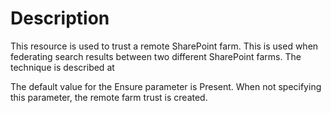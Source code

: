 # Description

This resource is used to trust a remote SharePoint farm. This is used when
federating search results between two different SharePoint farms. The
technique is described at

The default value for the Ensure parameter is Present. When not specifying this
parameter, the remote farm trust is created.
